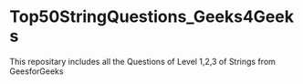 # Top50StringQuestions_Geeks4Geeks

This repositary includes all the Questions of Level 1,2,3 of Strings from GeesforGeeks
